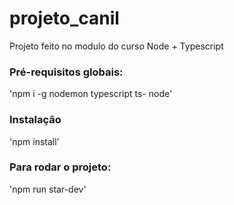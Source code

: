 # projeto_canil
Projeto feito no modulo do curso Node + Typescript

### Pré-requisitos globais:
'npm i -g nodemon typescript ts- node'

### Instalação 
'npm install'

### Para rodar o projeto:
'npm run star-dev'
